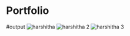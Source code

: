 # Portfolio
#output
![harshitha](https://github.com/Harhu07/Portfolio/assets/151170306/fa4c64ec-d4ff-4a9a-ba07-9b5a6a5fb7e6)
![harshitha 2](https://github.com/Harhu07/Portfolio/assets/151170306/e657ac52-3132-48a1-9d4e-438b0699d463)
![harshitha 3](https://github.com/Harhu07/Portfolio/assets/151170306/d287214b-6e62-401e-8f1f-8e5abf4205d5)
